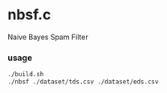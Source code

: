 # nbsf.c

Naive Bayes Spam Filter

### usage

```bash
./build.sh
./nbsf ./dataset/tds.csv ./dataset/eds.csv
```
